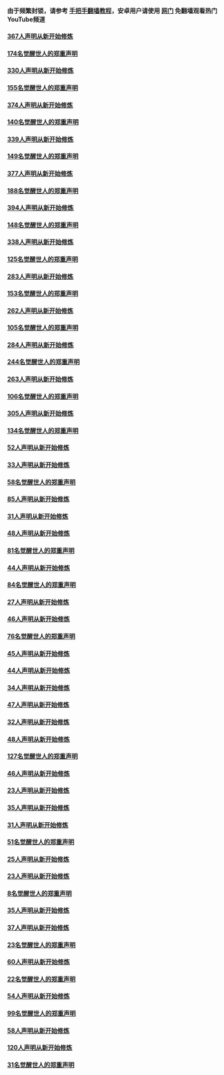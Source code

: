 #### 由于频繁封锁，请参考 [手把手翻墙教程](https://github.com/gfw-breaker/guides/wiki/)，安卓用户请使用 [网门](https://github.com/gfw-breaker/nogfw/blob/master/dl.md?t=06080000) 免翻墙观看热门YouTube频道 

#### [367人声明从新开始修炼](../pages/91/426421.md?t=06080000) 

#### [174名觉醒世人的郑重声明](../pages/91/426420.md?t=06080000) 

#### [330人声明从新开始修炼](../pages/91/426139.md?t=06080000) 

#### [155名觉醒世人的郑重声明](../pages/91/426138.md?t=06080000) 

#### [374人声明从新开始修炼](../pages/91/425811.md?t=06080000) 

#### [140名觉醒世人的郑重声明](../pages/91/425810.md?t=06080000) 

#### [339人声明从新开始修炼](../pages/91/425690.md?t=06080000) 

#### [149名觉醒世人的郑重声明](../pages/91/425689.md?t=06080000) 

#### [377人声明从新开始修炼](../pages/91/424867.md?t=06080000) 

#### [188名觉醒世人的郑重声明](../pages/91/424866.md?t=06080000) 

#### [394人声明从新开始修炼](../pages/91/423914.md?t=06080000) 

#### [148名觉醒世人的郑重声明](../pages/91/423913.md?t=06080000) 

#### [338人声明从新开始修炼](../pages/91/423540.md?t=06080000) 

#### [125名觉醒世人的郑重声明](../pages/91/423539.md?t=06080000) 

#### [283人声明从新开始修炼](../pages/91/423296.md?t=06080000) 

#### [153名觉醒世人的郑重声明](../pages/91/423295.md?t=06080000) 

#### [262人声明从新开始修炼](../pages/91/423004.md?t=06080000) 

#### [105名觉醒世人的郑重声明](../pages/91/423003.md?t=06080000) 

#### [284人声明从新开始修炼](../pages/91/422707.md?t=06080000) 

#### [244名觉醒世人的郑重声明](../pages/91/422706.md?t=06080000) 

#### [263人声明从新开始修炼](../pages/91/422553.md?t=06080000) 

#### [106名觉醒世人的郑重声明](../pages/91/422552.md?t=06080000) 

#### [305人声明从新开始修炼](../pages/91/422153.md?t=06080000) 

#### [134名觉醒世人的郑重声明](../pages/91/422152.md?t=06080000) 

#### [52人声明从新开始修炼](../pages/91/421846.md?t=06080000) 

#### [33人声明从新开始修炼](../pages/91/421804.md?t=06080000) 

#### [58名觉醒世人的郑重声明](../pages/91/421845.md?t=06080000) 

#### [85人声明从新开始修炼](../pages/91/421769.md?t=06080000) 

#### [31人声明从新开始修炼](../pages/91/421763.md?t=06080000) 

#### [48人声明从新开始修炼](../pages/91/421605.md?t=06080000) 

#### [81名觉醒世人的郑重声明](../pages/91/421656.md?t=06080000) 

#### [44人声明从新开始修炼](../pages/91/421544.md?t=06080000) 

#### [84名觉醒世人的郑重声明](../pages/91/421543.md?t=06080000) 

#### [27人声明从新开始修炼](../pages/91/421465.md?t=06080000) 

#### [46人声明从新开始修炼](../pages/91/421454.md?t=06080000) 

#### [76名觉醒世人的郑重声明](../pages/91/421453.md?t=06080000) 

#### [45人声明从新开始修炼](../pages/91/421452.md?t=06080000) 

#### [44人声明从新开始修炼](../pages/91/421422.md?t=06080000) 

#### [34人声明从新开始修炼](../pages/91/421322.md?t=06080000) 

#### [47人声明从新开始修炼](../pages/91/421264.md?t=06080000) 

#### [32人声明从新开始修炼](../pages/91/421225.md?t=06080000) 

#### [48人声明从新开始修炼](../pages/91/421202.md?t=06080000) 

#### [127名觉醒世人的郑重声明](../pages/91/421224.md?t=06080000) 

#### [46人声明从新开始修炼](../pages/91/421203.md?t=06080000) 

#### [23人声明从新开始修炼](../pages/91/421138.md?t=06080000) 

#### [35人声明从新开始修炼](../pages/91/421122.md?t=06080000) 

#### [31人声明从新开始修炼](../pages/91/421081.md?t=06080000) 

#### [51名觉醒世人的郑重声明](../pages/91/421080.md?t=06080000) 

#### [25人声明从新开始修炼](../pages/91/421020.md?t=06080000) 

#### [23人声明从新开始修炼](../pages/91/420884.md?t=06080000) 

#### [8名觉醒世人的郑重声明](../pages/91/420883.md?t=06080000) 

#### [35人声明从新开始修炼](../pages/91/420809.md?t=06080000) 

#### [37人声明从新开始修炼](../pages/91/420766.md?t=06080000) 

#### [23名觉醒世人的郑重声明](../pages/91/420765.md?t=06080000) 

#### [60人声明从新开始修炼](../pages/91/420727.md?t=06080000) 

#### [22名觉醒世人的郑重声明](../pages/91/420726.md?t=06080000) 

#### [54人声明从新开始修炼](../pages/91/420529.md?t=06080000) 

#### [99名觉醒世人的郑重声明](../pages/91/420528.md?t=06080000) 

#### [58人声明从新开始修炼](../pages/91/420198.md?t=06080000) 

#### [120人声明从新开始修炼](../pages/91/420141.md?t=06080000) 

#### [31名觉醒世人的郑重声明](../pages/91/420197.md?t=06080000) 

